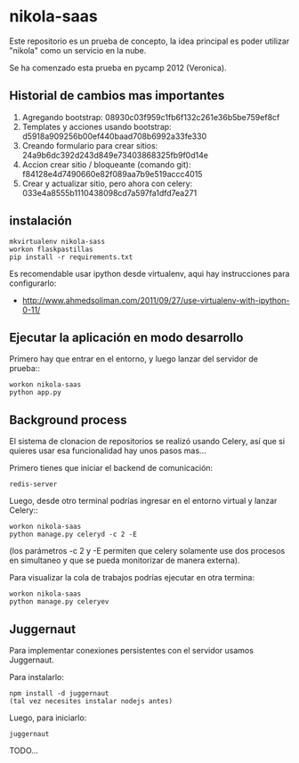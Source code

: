 nikola-saas
===========

Este repositorio es un prueba de concepto, la idea
principal es poder utilizar "nikola" como un servicio
en la nube.

Se ha comenzado esta prueba en pycamp 2012 (Veronica).

Historial de cambios mas importantes
------------------------------------

1. Agregando bootstrap: 08930c03f959c1fb6f132c261e36b5be759ef8cf
2. Templates y acciones usando bootstrap: d5918a909256b00ef440baad708b6992a33fe330
3. Creando formulario para crear sitios: 24a9b6dc392d243d849e73403868325fb9f0d14e
4. Accion crear sitio / bloqueante (comando git): f84128e4d7490660e82f089aa7b9e519accc4015
5. Crear y actualizar sitio, pero ahora con celery: 033e4a8555b1110438098cd7a597fa1dfd7ea271


instalación
-----------


    mkvirtualenv nikola-sass
    workon flaskpastillas
    pip install -r requirements.txt

Es recomendable usar ipython desde virtualenv, aqui hay
instrucciones para configurarlo:

- http://www.ahmedsoliman.com/2011/09/27/use-virtualenv-with-ipython-0-11/

Ejecutar la aplicación en modo desarrollo
-----------------------------------------

Primero hay que entrar en el entorno, y luego
lanzar del servidor de prueba::

    workon nikola-saas
    python app.py


Background process
------------------

El sistema de clonacion de repositorios se realizó usando
Celery, así que si quieres usar esa funcionalidad hay
unos pasos mas...

Primero tienes que iniciar el backend de comunicación:

    redis-server

Luego, desde otro terminal podrías ingresar en el entorno
virtual y lanzar Celery::

    workon nikola-saas
    python manage.py celeryd -c 2 -E

(los parámetros -c 2 y -E permiten que celery solamente use
dos procesos en simultaneo y que se pueda monitorizar de
manera externa).

Para visualizar la cola de trabajos podrías ejecutar en
otra termina:

    workon nikola-saas
    python manage.py celeryev


Juggernaut
----------

Para implementar conexiones persistentes con el servidor
usamos Juggernaut.

Para instalarlo:

    npm install -d juggernaut
    (tal vez necesites instalar nodejs antes)

Luego, para iniciarlo:

    juggernaut

TODO...
